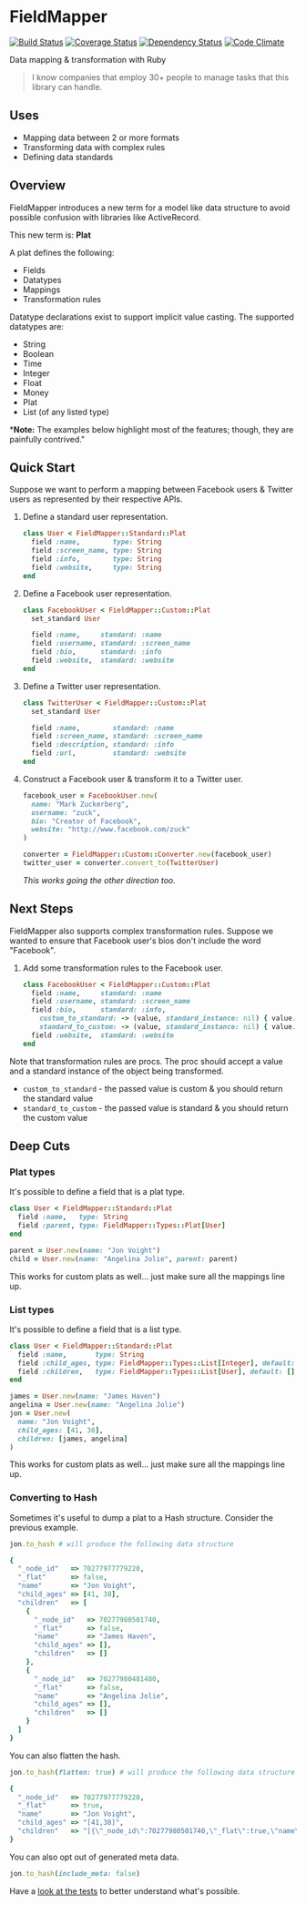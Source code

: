 # FieldMapper

[![Build Status](https://travis-ci.org/hopsoft/field_mapper.png)](https://travis-ci.org/hopsoft/field_mapper)
[![Coverage Status](https://coveralls.io/repos/hopsoft/field_mapper/badge.png)](https://coveralls.io/r/hopsoft/field_mapper)
[![Dependency Status](https://gemnasium.com/hopsoft/field_mapper.png)](https://gemnasium.com/hopsoft/field_mapper)
[![Code Climate](https://codeclimate.com/github/hopsoft/field_mapper.png)](https://codeclimate.com/github/hopsoft/field_mapper)

Data mapping & transformation with Ruby

> I know companies that employ 30+ people to manage tasks that this library can handle.

## Uses

- Mapping data between 2 or more formats
- Transforming data with complex rules
- Defining data standards

## Overview

FieldMapper introduces a new term for a model like data structure
to avoid possible confusion with libraries like ActiveRecord.

This new term is: **Plat**

A plat defines the following:

- Fields
- Datatypes
- Mappings
- Transformation rules

Datatype declarations exist to support implicit value casting.
The supported datatypes are:

- String
- Boolean
- Time
- Integer
- Float
- Money
- Plat
- List (of any listed type)

*__Note:__ The examples below highlight most of the features; though, they are painfully contrived."

## Quick Start

Suppose we want to perform a mapping between Facebook users &
Twitter users as represented by their respective APIs.

1. Define a standard user representation.

    ```ruby
    class User < FieldMapper::Standard::Plat
      field :name,        type: String
      field :screen_name, type: String
      field :info,        type: String
      field :website,     type: String
    end
    ```

2. Define a Facebook user representation.

    ```ruby
    class FacebookUser < FieldMapper::Custom::Plat
      set_standard User

      field :name,     standard: :name
      field :username, standard: :screen_name
      field :bio,      standard: :info
      field :website,  standard: :website
    end
    ```

3. Define a Twitter user representation.

    ```ruby
    class TwitterUser < FieldMapper::Custom::Plat
      set_standard User

      field :name,        standard: :name
      field :screen_name, standard: :screen_name
      field :description, standard: :info
      field :url,         standard: :website
    end
    ```

4. Construct a Facebook user & transform it to a Twitter user.

    ```ruby
    facebook_user = FacebookUser.new(
      name: "Mark Zuckerberg",
      username: "zuck",
      bio: "Creator of Facebook",
      website: "http://www.facebook.com/zuck"
    )

    converter = FieldMapper::Custom::Converter.new(facebook_user)
    twitter_user = converter.convert_to(TwitterUser)
    ```

    *This works going the other direction too.*

## Next Steps

FieldMapper also supports complex transformation rules.
Suppose we wanted to ensure that Facebook user's bios don't include the word "Facebook".

1. Add some transformation rules to the Facebook user.

    ```ruby
    class FacebookUser < FieldMapper::Custom::Plat
      field :name,     standard: :name
      field :username, standard: :screen_name
      field :bio,      standard: :info,
        custom_to_standard: -> (value, standard_instance: nil) { value.gsub /facebook/i, "FFFFFUUUUUUUU" },
        standard_to_custom: -> (value, standard_instance: nil) { value.gsub /FFFFFUUUUUUUU/, "Facebook" }
      field :website,  standard: :website
    end
    ```

Note that transformation rules are procs.
The proc should accept a value and a standard instance of the object being transformed.

- `custom_to_standard` - the passed value is custom & you should return the standard value
- `standard_to_custom` - the passed value is standard & you should return the custom value

## Deep Cuts

### Plat types

It's possible to define a field that is a plat type.

```ruby
class User < FieldMapper::Standard::Plat
  field :name,   type: String
  field :parent, type: FieldMapper::Types::Plat[User]
end

parent = User.new(name: "Jon Voight")
child = User.new(name: "Angelina Jolie", parent: parent)
```

This works for custom plats as well... just make sure all the mappings line up.

### List types

It's possible to define a field that is a list type.

```ruby
class User < FieldMapper::Standard::Plat
  field :name,       type: String
  field :child_ages, type: FieldMapper::Types::List[Integer], default: []
  field :children,   type: FieldMapper::Types::List[User], default: []
end

james = User.new(name: "James Haven")
angelina = User.new(name: "Angelina Jolie")
jon = User.new(
  name: "Jon Voight",
  child_ages: [41, 38],
  children: [james, angelina]
)
```

This works for custom plats as well... just make sure all the mappings line up.

### Converting to Hash

Sometimes it's useful to dump a plat to a Hash structure.
Consider the previous example.

```ruby
jon.to_hash # will produce the following data structure

{
  "_node_id"   => 70277977779220,
  "_flat"      => false,
  "name"       => "Jon Voight",
  "child_ages" => [41, 38],
  "children"   => [
    {
      "_node_id"   => 70277980501740,
      "_flat"      => false,
      "name"       => "James Haven",
      "child_ages" => [],
      "children"   => []
    },
    {
      "_node_id"   => 70277980481480,
      "_flat"      => false,
      "name"       => "Angelina Jolie",
      "child_ages" => [],
      "children"   => []
    }
  ]
}
```

You can also flatten the hash.

```ruby
jon.to_hash(flatten: true) # will produce the following data structure

{
  "_node_id"   => 70277977779220,
  "_flat"      => true,
  "name"       => "Jon Voight",
  "child_ages" => "[41,38]",
  "children"   => "[{\"_node_id\":70277980501740,\"_flat\":true,\"name\":\"James Haven\",\"child_ages\":[],\"children\":[]},{\"_node_id\":70277980481480,\"_flat\":true,\"name\":\"Angelina Jolie\",\"child_ages\":[],\"children\":[]}]"
}
```

You can also opt out of generated meta data.

```ruby
jon.to_hash(include_meta: false)
```

Have a [look at the tests](https://github.com/hopsoft/field_mapper/tree/master/test) to better understand what's possible.

